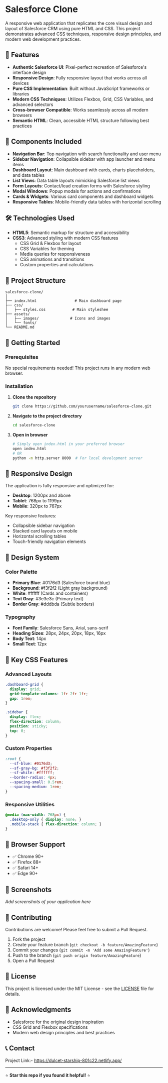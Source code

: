 # Salesforce Clone

A responsive web application that replicates the core visual design and layout of Salesforce CRM using pure HTML and CSS. This project demonstrates advanced CSS techniques, responsive design principles, and modern web development practices.

## 🚀 Features

- **Authentic Salesforce UI**: Pixel-perfect recreation of Salesforce's interface design
- **Responsive Design**: Fully responsive layout that works across all devices
- **Pure CSS Implementation**: Built without JavaScript frameworks or libraries
- **Modern CSS Techniques**: Utilizes Flexbox, Grid, CSS Variables, and advanced selectors
- **Cross-browser Compatible**: Works seamlessly across all modern browsers
- **Semantic HTML**: Clean, accessible HTML structure following best practices

## 🎯 Components Included

- **Navigation Bar**: Top navigation with search functionality and user menu
- **Sidebar Navigation**: Collapsible sidebar with app launcher and menu items
- **Dashboard Layout**: Main dashboard with cards, charts placeholders, and data tables
- **List Views**: Data table layouts mimicking Salesforce list views
- **Form Layouts**: Contact/lead creation forms with Salesforce styling
- **Modal Windows**: Popup modals for actions and confirmations
- **Cards & Widgets**: Various card components and dashboard widgets
- **Responsive Tables**: Mobile-friendly data tables with horizontal scrolling

## 🛠️ Technologies Used

- **HTML5**: Semantic markup for structure and accessibility
- **CSS3**: Advanced styling with modern CSS features
  - CSS Grid & Flexbox for layout
  - CSS Variables for theming
  - Media queries for responsiveness
  - CSS animations and transitions
  - Custom properties and calculations

## 📁 Project Structure

```
salesforce-clone/
│
├── index.html                 # Main dashboard page
├── css/
│   ├── styles.css            # Main styleshee
├── assets/
│   ├── images/              # Icons and images
│   └── fonts/              
└── README.md
```

## 🚀 Getting Started

### Prerequisites

No special requirements needed! This project runs in any modern web browser.

### Installation

1. **Clone the repository**
   ```bash
   git clone https://github.com/yourusername/salesforce-clone.git
   ```

2. **Navigate to the project directory**
   ```bash
   cd salesforce-clone
   ```

3. **Open in browser**
   ```bash
   # Simply open index.html in your preferred browser
   open index.html
   # OR
   python -m http.server 8000  # For local development server
   ```

## 📱 Responsive Design

The application is fully responsive and optimized for:

- **Desktop**: 1200px and above
- **Tablet**: 768px to 1199px
- **Mobile**: 320px to 767px

Key responsive features:
- Collapsible sidebar navigation
- Stacked card layouts on mobile
- Horizontal scrolling tables
- Touch-friendly navigation elements

## 🎨 Design System

### Color Palette
- **Primary Blue**: #0176d3 (Salesforce brand blue)
- **Background**: #f3f2f2 (Light gray background)
- **White**: #ffffff (Cards and containers)
- **Text Gray**: #3e3e3c (Primary text)
- **Border Gray**: #dddbda (Subtle borders)

### Typography
- **Font Family**: Salesforce Sans, Arial, sans-serif
- **Heading Sizes**: 28px, 24px, 20px, 18px, 16px
- **Body Text**: 14px
- **Small Text**: 12px

## 🌟 Key CSS Features

### Advanced Layouts
```css
.dashboard-grid {
  display: grid;
  grid-template-columns: 1fr 2fr 1fr;
  gap: 1rem;
}

.sidebar {
  display: flex;
  flex-direction: column;
  position: sticky;
  top: 0;
}
```

### Custom Properties
```css
:root {
  --sf-blue: #0176d3;
  --sf-gray-bg: #f3f2f2;
  --sf-white: #ffffff;
  --border-radius: 4px;
  --spacing-small: 0.5rem;
  --spacing-medium: 1rem;
}
```

### Responsive Utilities
```css
@media (max-width: 768px) {
  .desktop-only { display: none; }
  .mobile-stack { flex-direction: column; }
}
```

## 🔧 Browser Support

- ✅ Chrome 90+
- ✅ Firefox 88+
- ✅ Safari 14+
- ✅ Edge 90+

## 📸 Screenshots

*Add screenshots of your application here*

## 🤝 Contributing

Contributions are welcome! Please feel free to submit a Pull Request.

1. Fork the project
2. Create your feature branch (`git checkout -b feature/AmazingFeature`)
3. Commit your changes (`git commit -m 'Add some AmazingFeature'`)
4. Push to the branch (`git push origin feature/AmazingFeature`)
5. Open a Pull Request

## 📄 License

This project is licensed under the MIT License - see the [LICENSE](LICENSE) file for details.

## 🙏 Acknowledgments

- Salesforce for the original design inspiration
- CSS Grid and Flexbox specifications
- Modern web design principles and best practices

## 📞 Contact
Project Link:- https://dulcet-starship-801c22.netlify.app/

---

⭐ **Star this repo if you found it helpful!** ⭐
